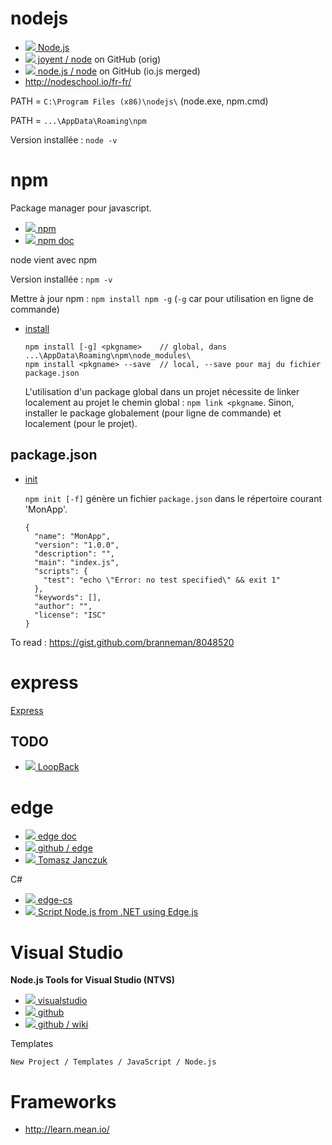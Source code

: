 # nodejs

* [![](http://www.google.com/s2/favicons?domain=nodejs.org) Node.js](https://nodejs.org)
* [![][ico-github.com] joyent / node](https://github.com/joyent/node) on GitHub (orig)
* [![][ico-github.com] node.js / node](https://github.com/nodejs/node) on GitHub (io.js merged)
* http://nodeschool.io/fr-fr/

PATH = `C:\Program Files (x86)\nodejs\` (node.exe, npm.cmd)

PATH = `...\AppData\Roaming\npm`

Version installée : `node -v`


# npm

Package manager pour javascript.

* [![][ico-npmjs.com] npm](https://www.npmjs.com)
* [![][ico-npmjs.com] npm doc](https://docs.npmjs.com)

node vient avec npm

Version installée : `npm -v`

Mettre à jour npm : `npm install npm -g` (`-g` car pour utilisation en ligne de commande)

* [install](https://docs.npmjs.com/cli/install)

      npm install [-g] <pkgname>    // global, dans ...\AppData\Roaming\npm\node_modules\
      npm install <pkgname> --save  // local, --save pour maj du fichier package.json

  L'utilisation d'un package global dans un projet nécessite de linker localement au projet le chemin global : `npm link <pkgname`.
  Sinon, installer le package globalement (pour ligne de commande) et localement (pour le projet).

## package.json

* [init](https://docs.npmjs.com/cli/init)

  `npm init [-f]` génère un fichier `package.json` dans le répertoire courant 'MonApp'.

      {
        "name": "MonApp",
        "version": "1.0.0",
        "description": "",
        "main": "index.js",
        "scripts": {
          "test": "echo \"Error: no test specified\" && exit 1"
        },
        "keywords": [],
        "author": "",
        "license": "ISC"
      }

To read : https://gist.github.com/branneman/8048520


# express

[Express](http://expressjs.com)

## TODO

* [![](http://www.google.com/s2/favicons?domain=loopback.io) LoopBack](http://loopback.io)


# edge

* [![][ico-github.io] edge doc](http://tjanczuk.github.io/edge/)
* [![][ico-github.com] github / edge](https://github.com/tjanczuk/edge)
* [![](http://www.google.com/s2/favicons?domain=tomasz.janczuk.org) Tomasz Janczuk](http://tomasz.janczuk.org)

C#

* [![][ico-github.com] edge-cs](https://github.com/tjanczuk/edge-cs)
* [![](http://www.google.com/s2/favicons?domain=tomasz.janczuk.org) Script Node.js from .NET using Edge.js](http://tomasz.janczuk.org/2014/05/script-nodejs-from-net-using-edgejs.html)


# Visual Studio

**Node.js Tools for Visual Studio (NTVS)**

* [![](http://www.google.com/s2/favicons?domain=visualstudio.com) visualstudio](https://www.visualstudio.com/en-us/features/node-js-vs.aspx)
* [![][ico-github.com] github](https://github.com/Microsoft/nodejstools)
* [![][ico-github.com] github / wiki](https://github.com/Microsoft/nodejstools/wiki/Install-Node.js-and-get-started-with-NTVS)

Templates

    New Project / Templates / JavaScript / Node.js

# Frameworks

- http://learn.mean.io/

[ico-github.com]: http://www.google.com/s2/favicons?domain=github.com
[ico-github.io]: http://www.google.com/s2/favicons?domain=github.io
[ico-npmjs.com]: http://www.google.com/s2/favicons?domain=npmjs.com